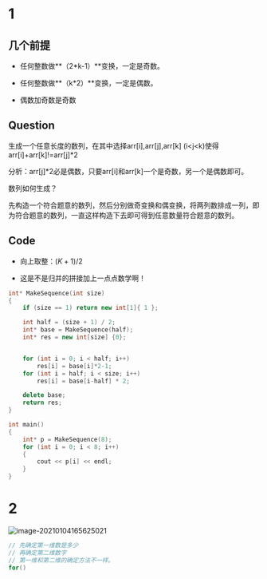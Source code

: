 # 1

## 几个前提

- 任何整数做**（2*k-1）**变换，一定是奇数。
- 任何整数做**（k*2）**变换，一定是偶数。

- 偶数加奇数是奇数

## Question

生成一个任意长度的数列，在其中选择arr[i],arr[j],arr[k] (i<j<k)使得arr[i]+arr[k]!=arr[j]*2 

分析：arr[j]*2必是偶数，只要arr[i]和arr[k]一个是奇数，另一个是偶数即可。

数列如何生成？

先构造一个符合题意的数列，然后分别做奇变换和偶变换，将两列数排成一列，即为符合题意的数列，一直这样构造下去即可得到任意数量符合题意的数列。

## Code

- 向上取整：$(K+1)/2$

- 这是不是归并的拼接加上一点点数学啊！

```c++
int* MakeSequence(int size)
{
	if (size == 1) return new int[1]{ 1 };

	int half = (size + 1) / 2;
	int* base = MakeSequence(half);
	int* res = new int[size] {0};


	for (int i = 0; i < half; i++)
		res[i] = base[i]*2-1;
	for (int i = half; i < size; i++)
		res[i] = base[i-half] * 2;

	delete base;
	return res;
}

int main()
{
	int* p = MakeSequence(8);
	for (int i = 0; i < 8; i++)
	{
		cout << p[i] << endl;
	}
}
```

# 2

![image-20210104165625021](E:\C-NoteBook\算法\数论\Other.assets\image-20210104165625021.png) 

```c++
// 先确定第一维数是多少
// 再确定第二维数字
// 第一维和第二维的确定方法不一样。
for()



```

